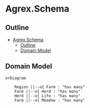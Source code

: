 # Agrex.Schema

## Outline

- [Agrex.Schema](#agrexschema)
  - [Outline](#outline)
  - [Domain Model](#domain-model)


## Domain Model

```mermaid
erDiagram

    Region ||--o{ Farm : "has many"
    Farm ||--o{ Herd : "has many"
    Herd ||--o{ Life : "has many"
    Farm ||--o{ Meadow : "has many"



```